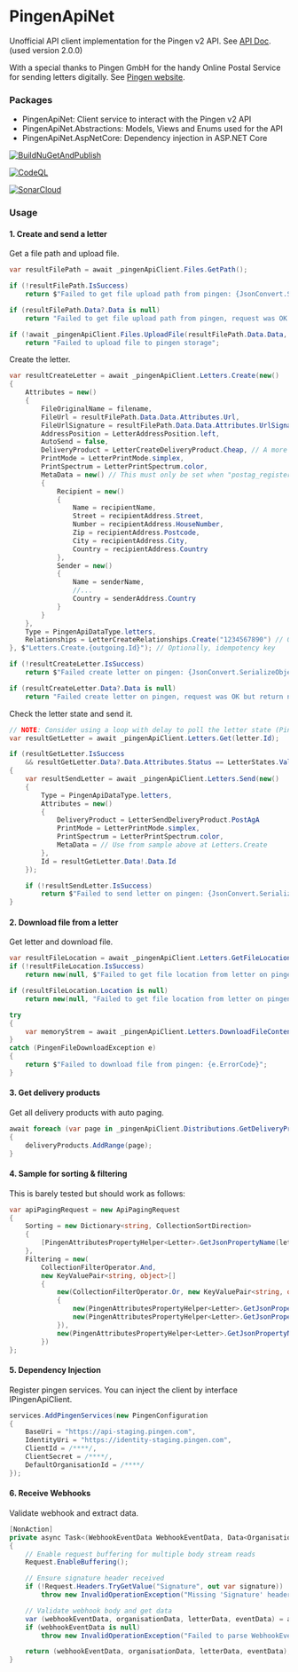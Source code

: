 # PingenApiNet

Unofficial API client implementation for the Pingen v2 API. See [API Doc](https://api.pingen.com/documentation). (used version 2.0.0)

With a special thanks to Pingen GmbH for the handy Online Postal Service for sending letters digitally. See [Pingen website](https://www.pingen.ch/).

### Packages

- PingenApiNet: Client service to interact with the Pingen v2 API
- PingenApiNet.Abstractions: Models, Views and Enums used for the API
- PingenApiNet.AspNetCore: Dependency injection in ASP.NET Core

[![BuildNuGetAndPublish](https://github.com/AMANDA-Technology/PingenApiNet/actions/workflows/main.yml/badge.svg)](https://github.com/AMANDA-Technology/PingenApiNet/actions/workflows/main.yml)

[![CodeQL](https://github.com/AMANDA-Technology/PingenApiNet/actions/workflows/codeql-analysis.yml/badge.svg)](https://github.com/AMANDA-Technology/PingenApiNet/actions/workflows/codeql-analysis.yml)

[![SonarCloud](https://github.com/AMANDA-Technology/PingenApiNet/actions/workflows/sonar-analysis.yml/badge.svg)](https://github.com/AMANDA-Technology/PingenApiNet/actions/workflows/sonar-analysis.yml)

### Usage

#### 1. Create and send a letter

Get a file path and upload file.
```c#
var resultFilePath = await _pingenApiClient.Files.GetPath();

if (!resultFilePath.IsSuccess)
    return $"Failed to get file upload path from pingen: {JsonConvert.SerializeObject(resultFilePath.ApiError)}";

if (resultFilePath.Data?.Data is null)
    return "Failed to get file upload path from pingen, request was OK but return null";

if (!await _pingenApiClient.Files.UploadFile(resultFilePath.Data.Data, contentStream))
    return "Failed to upload file to pingen storage";
```

Create the letter.
```c#
var resultCreateLetter = await _pingenApiClient.Letters.Create(new()
{
    Attributes = new()
    {
        FileOriginalName = filename,
        FileUrl = resultFilePath.Data.Data.Attributes.Url,
        FileUrlSignature = resultFilePath.Data.Data.Attributes.UrlSignature,
        AddressPosition = LetterAddressPosition.left,
        AutoSend = false,
        DeliveryProduct = LetterCreateDeliveryProduct.Cheap, // A more specific product can be used later at Letters/Send endpoint
        PrintMode = LetterPrintMode.simplex,
        PrintSpectrum = LetterPrintSpectrum.color,
        MetaData = new() // This must only be set when "postag_registered" or "postag_registered" product used. Otherwise the API can fail at address validation when Zip code has more than 4 characters.
        {
            Recipient = new()
            {
                Name = recipientName,
                Street = recipientAddress.Street,
                Number = recipientAddress.HouseNumber,
                Zip = recipientAddress.Postcode,
                City = recipientAddress.City,
                Country = recipientAddress.Country
            },
            Sender = new()
            {
                Name = senderName,
                //...
                Country = senderAddress.Country
            }
        }
    },
    Type = PingenApiDataType.letters,
    Relationships = LetterCreateRelationships.Create("1234567890") // Optionally add a preset via relationships
}, $"Letters.Create.{outgoing.Id}"); // Optionally, idempotency key

if (!resultCreateLetter.IsSuccess)
    return $"Failed create letter on pingen: {JsonConvert.SerializeObject(resultCreateLetter.ApiError)}";

if (resultCreateLetter.Data?.Data is null)
    return "Failed create letter on pingen, request was OK but return null";
```

Check the letter state and send it.
```c#
// NOTE: Consider using a loop with delay to poll the letter state (Pingen needs some seconds to validate the letter)
var resultGetLetter = await _pingenApiClient.Letters.Get(letter.Id);

if (resultGetLetter.IsSuccess
    && resultGetLetter.Data?.Data.Attributes.Status == LetterStates.Valid)
{
    var resultSendLetter = await _pingenApiClient.Letters.Send(new()
    {
        Type = PingenApiDataType.letters,
        Attributes = new()
        {
            DeliveryProduct = LetterSendDeliveryProduct.PostAgA
            PrintMode = LetterPrintMode.simplex,
            PrintSpectrum = LetterPrintSpectrum.color,
            MetaData = // Use from sample above at Letters.Create
        },
        Id = resultGetLetter.Data!.Data.Id
    });

    if (!resultSendLetter.IsSuccess)
        return $"Failed to send letter on pingen: {JsonConvert.SerializeObject(resultSendLetter.ApiError)}";
}
```

#### 2. Download file from a letter

Get letter and download file.
```c#
var resultFileLocation = await _pingenApiClient.Letters.GetFileLocation(letterId);
if (!resultFileLocation.IsSuccess)
    return new(null, $"Failed to get file location from letter on pingen: {JsonConvert.SerializeObject(resultFileLocation.ApiError)}");

if (resultFileLocation.Location is null)
    return new(null, "Failed to get file location from letter on pingen, request was OK but location null");

try
{
    var memoryStrem = await _pingenApiClient.Letters.DownloadFileContent(resultFileLocation.Location);
}
catch (PingenFileDownloadException e)
{
    return $"Failed to download file from pingen: {e.ErrorCode}";
}
```

#### 3. Get delivery products

Get all delivery products with auto paging.
```c#
await foreach (var page in _pingenApiClient.Distributions.GetDeliveryProductsPageResultsAsync(apiPagingRequest))
{
    deliveryProducts.AddRange(page);
}
```

#### 4. Sample for sorting & filtering

This is barely tested but should work as follows:
```c#
var apiPagingRequest = new ApiPagingRequest
{
    Sorting = new Dictionary<string, CollectionSortDirection>
    {
        [PingenAttributesPropertyHelper<Letter>.GetJsonPropertyName(letter => letter.CreatedAt)] = CollectionSortDirection.DESC
    },
    Filtering = new(
        CollectionFilterOperator.And,
        new KeyValuePair<string, object>[]
        {
            new(CollectionFilterOperator.Or, new KeyValuePair<string, object>[]
            {
                new(PingenAttributesPropertyHelper<Letter>.GetJsonPropertyName(letter => letter.Country), "CH"),
                new(PingenAttributesPropertyHelper<Letter>.GetJsonPropertyName(letter => letter.Country), "LI")
            }),
            new(PingenAttributesPropertyHelper<Letter>.GetJsonPropertyName(letter => letter.Status), "valid")
        })
};
```

#### 5. Dependency Injection

Register pingen services. You can inject the client by interface IPingenApiClient.
```c#
services.AddPingenServices(new PingenConfiguration
{
    BaseUri = "https://api-staging.pingen.com",
    IdentityUri = "https://identity-staging.pingen.com",
    ClientId = /****/,
    ClientSecret = /****/,
    DefaultOrganisationId = /****/
});
```

#### 6. Receive Webhooks

Validate webhook and extract data.
```c#
[NonAction]
private async Task<(WebhookEventData WebhookEventData, Data<Organisation> OrganisationData, Data<Letter> LetterData, Data<LetterEvent> EventData)> ValidateAndGetWebhookEvent()
{
    // Enable request buffering for multiple body stream reads
    Request.EnableBuffering();

    // Ensure signature header received
    if (!Request.Headers.TryGetValue("Signature", out var signature))
        throw new InvalidOperationException("Missing 'Signature' header");

    // Validate webhook body and get data
    var (webhookEventData, organisationData, letterData, eventData) = await PingenWebhookHelper.ValidateWebhookAndGetData(signingKey, /*your signature*/, Request.Body);
    if (webhookEventData is null)
        throw new InvalidOperationException("Failed to parse WebhookEventData from body, resulted as NULL");

    return (webhookEventData, organisationData, letterData, eventData);
}
```
